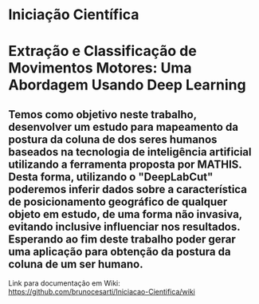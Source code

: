 # Iniciação Científica

# Extração e Classificação de Movimentos Motores: Uma Abordagem Usando Deep Learning

## Temos como objetivo neste trabalho, desenvolver um estudo para mapeamento da postura da coluna de dos seres humanos baseados na tecnologia de inteligência artificial utilizando a ferramenta proposta por MATHIS. Desta forma, utilizando o "DeepLabCut" poderemos inferir dados sobre a característica de posicionamento geográfico de qualquer objeto em estudo, de uma forma não invasiva, evitando inclusive influenciar nos resultados. Esperando ao fim deste trabalho poder gerar uma aplicação para obtenção da postura da coluna de um ser humano.


Link para documentação em Wiki: https://github.com/brunocesarti/Iniciacao-Cientifica/wiki
